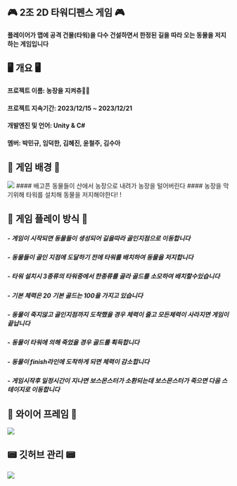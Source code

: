 ## 🎮 2조 2D 타워디펜스 게임 🎮

#### 플레이어가 맵에 공격 건물(타워)을 다수 건설하면서 한정된 길을 따라 오는 동물을 저지하는 게임입니다

## 🖥 개요 🖥

#### 프로젝트 이름: 농장을 지켜츄🐹🐤
#### 프로젝트 지속기간: 2023/12/15 ~ 2023/12/21
#### 개발엔진 및 언어: Unity & C# 
#### 멤버: 박민규, 임덕한, 김혜진, 윤철주, 김수아

## 👾 게임 배경 👾

<img src = "https://github.com/parkhasatang/2GroupTeamproject/assets/149459760/487c748d-2503-4879-9aaa-7736697441ce">
#### 배고픈 동물들이 산에서 농장으로 내려가 농장을 털어버린다
#### 농장을 막기위해 타워를 설치해 동물을 저지해야한다! ! 

## 🤖 게임 플레이 방식 🤖

##### - 게임이 시작되면 동물들이 생성되어 길을따라 골인지점으로 이동합니다
##### - 동물들이 골인 지점에 도달하기 전에 타워를 배치하여 동물을 저지합니다
##### - 타워 설치시 3종류의 타워중에서 한종류를 골라 골드를 소모하여 배치할수있습니다
##### - 기본 체력은 20 기본 골드는 100을 가지고 있습니다
##### - 동물이 죽지않고 골인지점까지 도착했을 경우 체력이 줄고 모든체력이 사라지면 게임이 끝납니다
##### - 동물이 타워에 의해 죽었을 경우 골드를 획득합니다
##### - 동물이 finish라인에 도착하게 되면 체력이 감소합니다
##### - 게임시작후 일정시간이 지나면 보스몬스터가 소환되는데 보스몬스터가 죽으면 다음 스테이지로 이동합니다

## 📱 와이어 프레임 📱

<img src = "https://github.com/parkhasatang/2GroupTeamproject/assets/149459760/8fce4f9e-1ef7-465d-93eb-9b01ca8cf5cf">

## 📟 깃허브 관리 📟 

<img src = "https://github.com/parkhasatang/2GroupTeamproject/assets/149459760/fb171da3-cd4e-4459-b08d-21300d5b0b0e">
